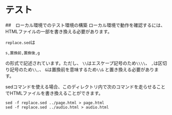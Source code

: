 # テスト

##　ローカル環境でのテスト環境の構築
ローカル環境で動作を確認するには、HTMLファイルの一部を書き換える必要があります。

`replace.sed`は
```
s,置換前,置換後,g
```
の形式で記述されています。ただし、
`\\`はエスケープ記号のため`\\\\`、
`,`は区切り記号のため`\\,`、
`&`は置換前を意味するため`\\&`
と置き換える必要があります。


sedコマンドを使える場合、このディレクトリ内で次のコマンドを走らせることでHTMLファイルを書き換えることができます。
```
sed -f replace.sed ../page.html > page.html
sed -f replace.sed ../audio.html > audio.html
```

